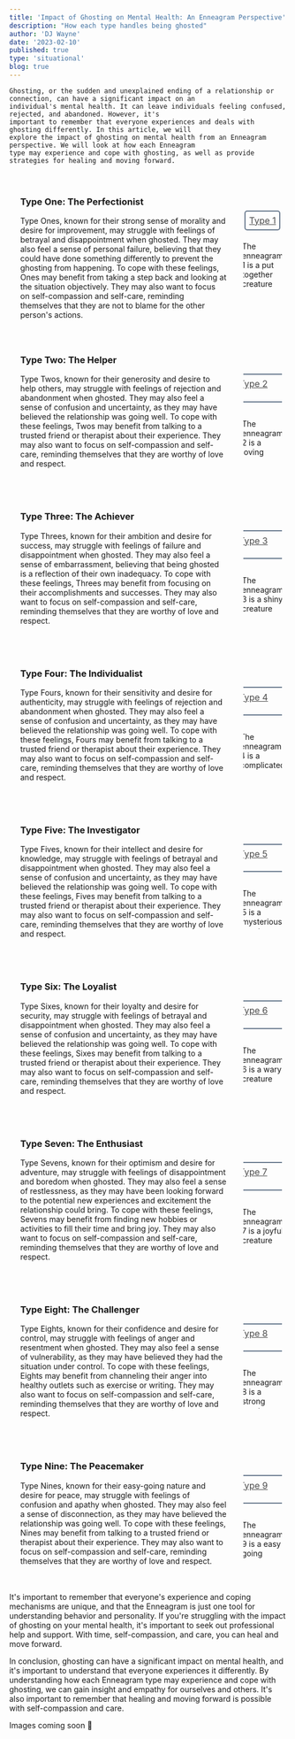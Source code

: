 ```yaml
---
title: 'Impact of Ghosting on Mental Health: An Enneagram Perspective'
description: "How each type handles being ghosted"
author: 'DJ Wayne'
date: '2023-02-10'
published: true
type: 'situational'
blog: true
---
```


    

    Ghosting, or the sudden and unexplained ending of a relationship or connection, can have a significant impact on an
    individual's mental health. It can leave individuals feeling confused, rejected, and abandoned. However, it's
    important to remember that everyone experiences and deals with ghosting differently. In this article, we will
    explore the impact of ghosting on mental health from an Enneagram perspective. We will look at how each Enneagram
    type may experience and cope with ghosting, as well as provide strategies for healing and moving forward.

<section class="section-main">

  <section class="section-content">
  <h3>Type One: The Perfectionist</h3>
   Type Ones, known for their strong sense of morality and desire for improvement, may struggle
   with feelings of betrayal and disappointment when ghosted. They may also feel a sense of
   personal failure, believing that they could have done something differently to prevent the
   ghosting from happening. To cope with these feelings, Ones may benefit from taking a step back
   and looking at the situation objectively. They may also want to focus on self-compassion and
   self-care, reminding themselves that they are not to blame for the other person's actions.
  </section>

<!-- <hr class="border"/>  -->
  <aside class="section-meta">
  
   <a href="/blog/1" class="a-type">Type 1</a>
   <p>The enneagram 1 is a put together creature</p>

  </aside>
 </section>

 <section class="section-main">
  <section class="section-content">
   <h3>Type Two: The Helper</h3>

   Type Twos, known for their generosity and desire to help others, may struggle with feelings of
   rejection and abandonment when ghosted. They may also feel a sense of confusion and
   uncertainty, as they may have believed the relationship was going well. To cope with these
   feelings, Twos may benefit from talking to a trusted friend or therapist about their
   experience. They may also want to focus on self-compassion and self-care, reminding themselves
   that they are worthy of love and respect.
  </section>

  <aside class="section-meta">
   <a href="/blog/2" class="a-type">Type 2</a>
   <p>The enneagram 2 is a loving creature</p>
  </aside>
 </section>

 <section class="section-main">
  <section class="section-content">
   <h3>Type Three: The Achiever</h3>

   Type Threes, known for their ambition and desire for success, may struggle with feelings of
   failure and disappointment when ghosted. They may also feel a sense of embarrassment,
   believing that being ghosted is a reflection of their own inadequacy. To cope with these
   feelings, Threes may benefit from focusing on their accomplishments and successes. They may
   also want to focus on self-compassion and self-care, reminding themselves that they are worthy
   of love and respect.
  </section>

  <aside class="section-meta">
   <a href="/blog/3" class="a-type">Type 3</a>
   <p>The enneagram 3 is a shiny creature</p>
  </aside>
 </section>

 <section class="section-main">
  <section class="section-content">
   <h3>Type Four: The Individualist</h3>

   Type Fours, known for their sensitivity and desire for authenticity, may struggle with
   feelings of rejection and abandonment when ghosted. They may also feel a sense of confusion
   and uncertainty, as they may have believed the relationship was going well. To cope with these
   feelings, Fours may benefit from talking to a trusted friend or therapist about their
   experience. They may also want to focus on self-compassion and self-care, reminding themselves
   that they are worthy of love and respect.
  </section>

  <aside class="section-meta">
   <a href="/blog/4" class="a-type">Type 4</a>
   <p>The enneagram 4 is a complicated creature</p>
  </aside>
 </section>

 <section class="section-main">
  <section class="section-content">
   <h3>Type Five: The Investigator</h3>

   Type Fives, known for their intellect and desire for knowledge, may struggle with feelings of
   betrayal and disappointment when ghosted. They may also feel a sense of confusion and
   uncertainty, as they may have believed the relationship was going well. To cope with these
   feelings, Fives may benefit from talking to a trusted friend or therapist about their
   experience. They may also want to focus on self-compassion and self-care, reminding themselves
   that they are worthy of love and respect.
  </section>

  <aside class="section-meta">
   <a href="/blog/5" class="a-type">Type 5</a>
   <p>The enneagram 5 is a mysterious creature</p>
  </aside>
 </section>

 <section class="section-main">
  <section class="section-content">
   <h3>Type Six: The Loyalist</h3>

   Type Sixes, known for their loyalty and desire for security, may struggle with feelings of
   betrayal and disappointment when ghosted. They may also feel a sense of confusion and
   uncertainty, as they may have believed the relationship was going well. To cope with these
   feelings, Sixes may benefit from talking to a trusted friend or therapist about their
   experience. They may also want to focus on self-compassion and self-care, reminding themselves
   that they are worthy of love and respect.
  </section>

  <aside class="section-meta">
   <a href="/blog/6" class="a-type">Type 6</a>
   <p>The enneagram 6 is a wary creature</p>
  </aside>
 </section>

 <section class="section-main">
  <section class="section-content">
   <h3>Type Seven: The Enthusiast</h3>

   Type Sevens, known for their optimism and desire for adventure, may struggle with feelings of
   disappointment and boredom when ghosted. They may also feel a sense of restlessness, as they
   may have been looking forward to the potential new experiences and excitement the relationship
   could bring. To cope with these feelings, Sevens may benefit from finding new hobbies or
   activities to fill their time and bring joy. They may also want to focus on self-compassion
   and self-care, reminding themselves that they are worthy of love and respect.
  </section>

  <aside class="section-meta">
   <a href="/blog/7" class="a-type">Type 7</a>
   <p>The enneagram 7 is a joyful creature</p>
  </aside>
 </section>

 <section class="section-main">
  <section class="section-content">
   <h3>Type Eight: The Challenger</h3>

   Type Eights, known for their confidence and desire for control, may struggle with feelings of
   anger and resentment when ghosted. They may also feel a sense of vulnerability, as they may
   have believed they had the situation under control. To cope with these feelings, Eights may
   benefit from channeling their anger into healthy outlets such as exercise or writing. They may
   also want to focus on self-compassion and self-care, reminding themselves that they are worthy
   of love and respect.
  </section>

  <aside class="section-meta">
   <a href="/blog/8" class="a-type">Type 8</a>
   <p>The enneagram 8 is a strong creature</p>
  </aside>
 </section>

 <section class="section-main">
  <section class="section-content">
   <h3>Type Nine: The Peacemaker</h3>

   Type Nines, known for their easy-going nature and desire for peace, may struggle with feelings
   of confusion and apathy when ghosted. They may also feel a sense of disconnection, as they may
   have believed the relationship was going well. To cope with these feelings, Nines may benefit
   from talking to a trusted friend or therapist about their experience. They may also want to
   focus on self-compassion and self-care, reminding themselves that they are worthy of love and
   respect.
  </section>

  <aside class="section-meta">
   <a href="/blog/9" class="a-type">Type 9</a>
   <p>The enneagram 9 is a easy going creature</p>
  </aside>
 </section>

It's important to remember that everyone's experience and coping mechanisms are unique, and that the Enneagram is just
one tool for understanding behavior and personality. If you're struggling with the impact of ghosting on your mental
health, it's important to seek out professional help and support. With time, self-compassion, and care, you can heal and
move forward.

In conclusion, ghosting can have a significant impact on mental health, and it's important to understand that everyone
experiences it differently. By understanding how each Enneagram type may experience and cope with ghosting, we can gain
insight and empathy for ourselves and others. It's also important to remember that healing and moving forward is
possible with self-compassion and care.

<p>Images coming soon 🚧</p>

<div>
<script type="application/ld+json">
{
  "@context": "https://schema.org",
  "@type": "BlogPosting",
  "mainEntityOfPage": {
    "@type": "WebPage",
    "@id": "https://9takes.com/blog/ghosting-the-types"
  },
  "headline": "Ghosting and the Enneagram: How Each Type Responds",
  
  "datePublished": "2023-02-17T00:00:00-07:00",
  "dateModified": "2023-03-01T00:00:00-07:00",
  "author": {
    "@type": "Person",
    "name": "DJ Wayne"
  },
  "publisher": {
    "@type": "Organization",
    "name": "9Takes",
    "logo": {
      "@type": "ImageObject",
      "url": "https://9takes.com/enneagram.svg"
    }
  },
  "description": "Find out how each Enneagram type responds to ghosting, and what it can reveal about their personalities.",
  "articleBody": "Ghosting is a term used to describe the act of suddenly ceasing all communication with someone without any explanation. It's a phenomenon that's become increasingly common in the digital age, and it can be particularly painful for those on the receiving end. In this blog post, we'll explore how each Enneagram type responds to ghosting and what it can reveal about their personalities. From the angry and confrontational to the hurt and withdrawn, we'll take a closer look at the different ways that each type handles being ghosted. Whether you've been ghosted yourself or you're just curious about the Enneagram, this post will provide valuable insights into how each type responds to this modern dating dilemma."
}
</script>

</div>

<style lang="scss">

    @import '../scss/index.scss';

    .section-main {
        display: flex;
        justify-content: center;
        align-items: center;
    }

    .section-content {
        /*border-right: 4px solid slategrey;*/
        margin: 10px;
        padding: 10px;
        transition: transform .7s ease-in-out;
        flex: 1;
    }

    .section-meta {
        margin: 10px;
        padding: 10px;
        /*transform: rotate(90deg);*/
        /*transition: transform .7s ease-in-out;*/
        transition: all 1s ease-in-out;
        text-overflow: ellipsis;
        /*max-width: 10rem;*/
        max-height: 10rem;
        overflow: hidden;
        transition-timing-function: linear;
        display: flex;
        align-items: center;
        flex-direction: column;
        width: 10%;
    }
    .border {
        border-left: 4px solid slategrey;

    }

    .section-meta:hover {
        /*transform: rotate(360deg);*/
        max-width: 100%;
        /*max-height: 100%;*/
        overflow-y: scroll;
        margin-left: 10px;
        display: flex;
        width: 20%;
        align-items: center;
        flex-direction: column;
        /*transform: scale(1.1);*/
    }

    .section-meta:hover:hover:after {
        overflow-y: scroll;
    }
     .section-meta:hover:after {
        overflow-y: scroll;
    }

    .a-type {
        /*background-color: hsl(222, 15%, 19%);*/
        border: hsl(212, 15%, 48%) 2px solid;
        border-radius: 5px;
        padding: 10px 20px;
        color: #000000B3;
        font-size: 16px;
        margin: 1rem;
        padding: 0.4rem;
        white-space: nowrap;
        min-width: 85px;
        min-height: 35px;
    }

    aside::-webkit-scrollbar {
        width: 4px;
    }

    aside::-webkit-scrollbar-track {
        box-shadow: 0 0 4px slategrey;
    }

    aside::-webkit-scrollbar-thumb {
        background-color: slategrey;
        /*outline: .5px solid slategrey;*/
    }

    @media all and (max-width: 576px) {
        .section-main {
            display: block;
        }

        .section-content {
            /*border-right: 4px solid slategrey;*/
            margin: 10px;
            padding: 10px;
            /*transition: transform .7s ease-in-out;*/
            /*flex: 1;*/
        }

        .section-meta {
            margin: 10px;
            padding: 10px;
            /*transform: rotate(90deg);*/
            /*transition: transform .7s ease-in-out;*/
            transition: all 1s ease-in-out;
            text-overflow: ellipsis;
            /*max-width: 10rem;*/
            max-height: none;
            overflow: hidden;
            transition-timing-function: linear;
            display: flex;

            width: 100%;
            margin-bottom: 2rem;
        }

    }
</style>
